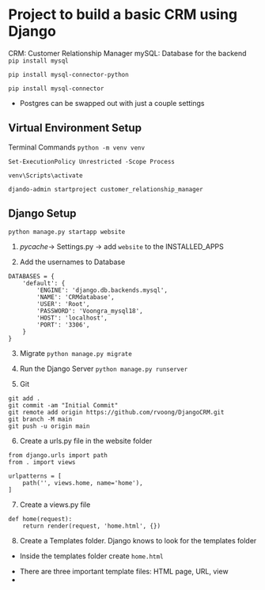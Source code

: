 # Project to build a basic CRM using Django

CRM: Customer Relationship Manager
mySQL: Database for the backend
`pip install mysql`

`pip install mysql-connector-python`

`pip install mysql-connector`

- Postgres can be swapped out with just a couple settings

## Virtual Environment Setup

Terminal Commands
`python -m venv venv  `

`Set-ExecutionPolicy Unrestricted -Scope Process`

`venv\Scripts\activate`

`djando-admin startproject customer_relationship_manager`

## Django Setup

`python manage.py startapp website`

1. _pycache_-> Settings.py -> add `website` to the INSTALLED_APPS

2. Add the usernames to Database

```
DATABASES = {
    'default': {
        'ENGINE': 'django.db.backends.mysql',
        'NAME': 'CRMdatabase',
        'USER': 'Root',
        'PASSWORD': 'Voongra_mysql18',
        'HOST': 'localhost',
        'PORT': '3306',
    }
}
```

3. Migrate
   `python manage.py migrate`

4. Run the Django Server
   `python manage.py runserver`

5. Git

```
git add .
git commit -am "Initial Commit"
git remote add origin https://github.com/rvoong/DjangoCRM.git
git branch -M main
git push -u origin main
```

6. Create a urls.py file in the website folder

```
from django.urls import path
from . import views

urlpatterns = [
    path('', views.home, name='home'),
]
```

7. Create a views.py file

```
def home(request):
    return render(request, 'home.html', {})
```

8. Create a Templates folder. Django knows to look for the templates folder

- Inside the templates folder create `home.html`

* There are three important template files: HTML page, URL, view
*
